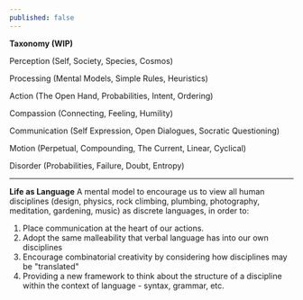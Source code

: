 ```yaml
---
published: false
---
```


**Taxonomy (WIP)**

Perception (Self, Society, Species, Cosmos)

Processing (Mental Models, Simple Rules, Heuristics)

Action (The Open Hand, Probabilities, Intent, Ordering)

Compassion (Connecting, Feeling, Humility)

Communication (Self Expression, Open Dialogues, Socratic Questioning)

Motion (Perpetual, Compounding, The Current, Linear, Cyclical)

Disorder (Probabilities, Failure, Doubt, Entropy)

---

**Life as Language**
A mental model to encourage us to view all human disciplines (design, physics, rock climbing, plumbing, photography, meditation, gardening, music) as discrete languages, in order to:

1.  Place communication at the heart of our actions.
2.  Adopt the same malleability that verbal language has into our own disciplines
3.  Encourage combinatorial creativity by considering how disciplines may be "translated"
4.  Providing a new framework to think about the structure of a discipline within the context of language - syntax, grammar, etc.
